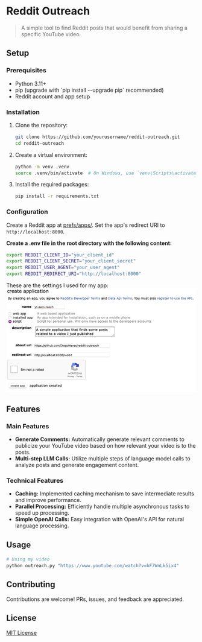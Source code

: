# Reddit Outreach

> A simple tool to find Reddit posts that would benefit from sharing a specific YouTube video.

## Setup

### Prerequisites

- Python 3.11+
- pip (upgrade with \`pip install --upgrade pip\` recommended)
- Reddit account and app setup

### Installation

1. Clone the repository:

    ```sh
    git clone https://github.com/yourusername/reddit-outreach.git
    cd reddit-outreach
    ```

2. Create a virtual environment:

    ```sh
    python -m venv .venv
    source .venv/bin/activate  # On Windows, use `venv\Scripts\activate`
    ```

3. Install the required packages:

    ```sh
    pip install -r requirements.txt
    ```

### Configuration

Create a Reddit app at [prefs/apps/](https://www.reddit.com/prefs/apps/). Set the app's redirect URI to `http://localhost:8000`.

**Create a .env file in the root directory with the following content:**

```sh
export REDDIT_CLIENT_ID="your_client_id"
export REDDIT_CLIENT_SECRET="your_client_secret"
export REDDIT_USER_AGENT="your_user_agent"
export REDDIT_REDIRECT_URI="http://localhost:8000"
```

These are the settings I used for my app:
![Reddit App Settings](./assets/app_settings.png)

## Features

### Main Features

- **Generate Comments:** Automatically generate relevant comments to publicize your YouTube video based on how relevant your video is to the posts.
- **Multi-step LLM Calls:** Utilize multiple steps of language model calls to analyze posts and generate engagement content.

### Technical Features

- **Caching:** Implemented caching mechanism to save intermediate results and improve performance.
- **Parallel Processing:** Efficiently handle multiple asynchronous tasks to speed up processing.
- **Simple OpenAI Calls:** Easy integration with OpenAI's API for natural language processing.

## Usage

```sh
# Using my video
python outreach.py "https://www.youtube.com/watch?v=bF7WnLk5ix4"
```

## Contributing

Contributions are welcome! PRs, issues, and feedback are appreciated.

## License

[MIT License](LICENSE)
